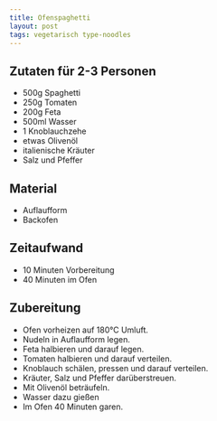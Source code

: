 ```yaml
---
title: Ofenspaghetti
layout: post
tags: vegetarisch type-noodles
---
```

## Zutaten für 2-3 Personen
 * 500g Spaghetti
 * 250g Tomaten
 * 200g Feta
 * 500ml Wasser
 * 1 Knoblauchzehe
 * etwas Olivenöl
 * italienische Kräuter
 * Salz und Pfeffer

## Material
 * Auflaufform
 * Backofen

## Zeitaufwand
 * 10 Minuten Vorbereitung
 * 40 Minuten im Ofen

## Zubereitung
 * Ofen vorheizen auf 180°C Umluft.
 * Nudeln in Auflaufform legen.
 * Feta halbieren und darauf legen.
 * Tomaten halbieren und darauf verteilen.
 * Knoblauch schälen, pressen und darauf verteilen.
 * Kräuter, Salz und Pfeffer darüberstreuen.
 * Mit Olivenöl beträufeln.
 * Wasser dazu gießen
 * Im Ofen 40 Minuten garen.
